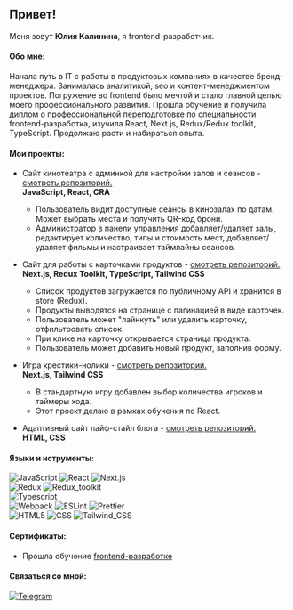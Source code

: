 ## Привет!

Меня зовут **Юлия Калинина**, я frontend-разработчик.

#### Обо мне:

Начала путь в IT c работы в продуктовых компаниях в качестве бренд-менеджера. Занималась аналитикой, seo и контент-менеджментом проектов. Погружение во frontend было мечтой и стало главной целью моего профессионального развития. Прошла обучение и получила диплом о профессиональной переподготовке по специальности frontend-разработка, изучила React, Next.js, Redux/Redux toolkit, TypeScript. Продолжаю расти и набираться опыта.

#### Мои проекты:

- Сайт кинотеатра с админкой для настройки залов и сеансов - [cмотреть репозиторий.](https://github.com/yulia-kalinina/CinemaWebsiteWithAdminPanel) <br>**JavaScript, React, CRA** 
  - Пользователь видит доступные сеансы в кинозалах по датам. Может выбрать места и получить QR-код брони.
  - Администратор в панели управления добавляет/удаляет залы, редактирует количество, типы и стоимость мест, добавляет/удаляет фильмы и настраивает таймлайны сеансов.

- Сайт для работы с карточками продуктов - [cмотреть репозиторий.](https://github.com/yulia-kalinina/cardsOfProducts)<br>**Next.js, Redux Toolkit, TypeScript, Tailwind CSS**
  - Список продуктов загружается по публичному API и хранится в store (Redux). 
  - Продукты выводятся на странице с пагинацией в виде карточек.
  - Пользователь может "лайнкуть" или удалить карточку, отфильтровать список. 
  - При клике на карточку открывается страница продукта.
  - Пользователь может добавить новый продукт, заполнив форму.
  
- Игра крестики-нолики - [cмотреть репозиторий.](https://github.com/yulia-kalinina/TicTacToe_next)<br>**Next.js, Tailwind CSS**
  - В стандартную игру добавлен выбор количества игроков и таймеры хода.
  - Этот проект делаю в рамках обучения по React.

- Адаптивный сайт лайф-стайл блога - [cмотреть репозиторий.](https://github.com/yulia-kalinina/AdaptiveWebsite)<br>**HTML, CSS**


#### Языки и нструменты:

![JavaScript](https://img.shields.io/badge/-JavaScript-474A51?logo=JavaScript)
![React](https://img.shields.io/badge/-React-474A51?logo=React)
![Next.js](https://img.shields.io/badge/-Next.js-474A51?logo=Next.js)<br>
![Redux](https://img.shields.io/badge/-Redux-474A51?logo=Redux)
![Redux_toolkit](https://img.shields.io/badge/-Redux_Toolkit-474A51?logo=Redux)<br>
![Typescript](https://img.shields.io/badge/-Typescript-474A51?logo=Typescript)<br>
![Webpack](https://img.shields.io/badge/-Webpack-474A51?logo=Webpack)
![ESLint](https://img.shields.io/badge/-ESLint-474A51?logo=ESLint)
![Prettier](https://img.shields.io/badge/-Prettier-474A51?logo=Prettier)<br>
![HTML5](https://img.shields.io/badge/-HTML5-474A51?logo=HTML5)
![CSS](https://img.shields.io/badge/-CSS-474A51?logo=CSS)
![Tailwind_CSS](https://img.shields.io/badge/-Tailwind_CSS-474A51?logo=tailwindcss)

#### Сертификаты:

- Прошла обучение [frontend-разработке](https://github.com/yulia-kalinina/yulia-kalinina/blob/main/%20certificates/frontend-developer.pdf)

#### Связаться со мной:

[![Telegram](https://img.shields.io/badge/-Telegram-474A51?logo=Telegram)](https://t.me/kalininaullia)
